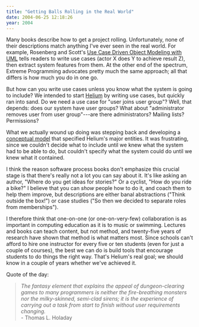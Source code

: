 ```yaml
---
title: "Getting Balls Rolling in the Real World"
date: 2004-06-25 12:18:26
year: 2004
---
```

<p>Many books describe how to get a project rolling.  Unfortunately, none of their descriptions match anything I've ever seen in the real world.  For example, Rosenberg and Scott's <a href="http://www.amazon.com/exec/obidos/tg/detail/-/0201432897">Use Case Driven Object Modeling with UML</a> tells readers to write use cases (actor X does Y to achieve result Z), then extract system features from them. At the other end of the spectrum, Extreme Programming advocates pretty much the same approach; all that differs is how much you do in one go.</p>

<p>But how can you write use cases unless you know what the system is going to include?  We intended to start <a href="http://pyre.third-bit.com/helium">Helium</a> by writing use cases, but quickly ran into sand.  Do we need a use case for "user joins user group"?  Well, that depends: does our system have user groups?  What about "administrator removes user from user group"---are there administrators? Mailing lists? Permissions?</p>

<p>What we actually wound up doing was stepping back and developing a <a href="http://pyre.third-bit.com/helium/conceptual_model.html">conceptual model</a> that specified Helium's major entities. It was frustrating, since we couldn't decide what to include until we knew what the system had to be able to do, but couldn't specify what the system could do until we knew what it contained.</p>

<p>I think the reason software process books don't emphasize this crucial stage is that there's really not a lot you can say about it. It's like asking an author, "Where do you get ideas for stories?"  Or a cyclist, "How do you ride a bike?"  I believe that you can <em>show</em> people how to do it, and coach them to help them improve, but descriptions are either banal abstractions ("Think outside the box!") or case studies ("So then we decided to separate roles from memberships").</p>

<p>I therefore think that one-on-one (or one-on-very-few) collaboration is as important in computing education as it is to music or swimming. Lectures and books can teach content, but not method, and twenty-five years of research have shown that method is what matters most.  Since schools can't afford to hire one instructor for every five or ten students (even for just a couple of courses), the best we can do is build tools that encourage students to do things the right way.  That's  Helium's real goal; we should know in a couple of years whether we've achieved it.</p>

<p>Quote of the day:</p>

<blockquote><p>
<em>
The fantasy element that explains the appeal of dungeon-clearing  games to many programmers is
neither the fire-breathing monsters nor  the milky-skinned, semi-clad sirens; it is the experience
of carrying  out a task from start to finish without user requirements changing.
</em>
<br />
 - Thomas L. Holaday
</p></blockquote>
